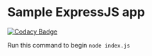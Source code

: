 # Sample ExpressJS app

[![Codacy Badge](https://api.codacy.com/project/badge/Grade/e74d7d0355594a839650e47d04a0acb7)](https://app.codacy.com/app/bchua/expressjs-cicd?utm_source=github.com&utm_medium=referral&utm_content=ykbryan/expressjs-cicd&utm_campaign=Badge_Grade_Settings)

Run this command to begin `node index.js`